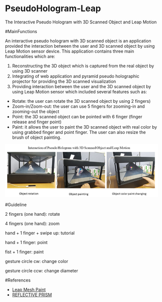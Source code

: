 # PseudoHologram-Leap
The Interactive Pseudo Hologram with 3D Scanned Object and Leap Motion

#MainFunctions

An interactive pseudo hologram with 3D scanned object is an application provided the interaction between the user and 3D scanned object by using Leap Motion sensor device. This application contains three main functionalities which are:
1. Reconstructing the 3D object which is captured from the real object by using 3D scanner
2. Integrating of web application and pyramid pseudo holographic projector for providing the 3D scanned visualization
3. Providing interaction between the user and the 3D scanned object by using Leap Motion sensor which included several features such as:
- Rotate: the user can rotate the 3D scanned object by using 2 fingers)
- Zoom-in/Zoom-out: the user can use 5 fingers for zooming-in and zooming-out the object
-  Point: the 3D scanned object can be pointed with 6 finger (finger release and finger point)
-  Paint: it allows the user to paint the 3D scanned object with real color by using grabbed finger and point finger. The user can also resize the brush of object painting.

<img src="1.jpg"/>

#Guideline
<p>2 fingers (one hand): rotate</p>
<p>4 fingers (one hand): zoom</p>
<p>hand + 1 finger + swipe up: tutorial</p>				
<p>hand + 1 finger: point</p>
<p>fist + 1 finger: paint</p>
<p>gesture circle cw: change color</p>
<p>gesture circle ccw: change diameter<p>


#References
- <a href="http://www.seedoubleyou.nl/blog/leap-mesh-painter-demo/item36"> Leap Mesh Paint</a>
- <a href="http://www.instructables.com/id/Reflective-Prism/">REFLECTIVE PRISM</a>
